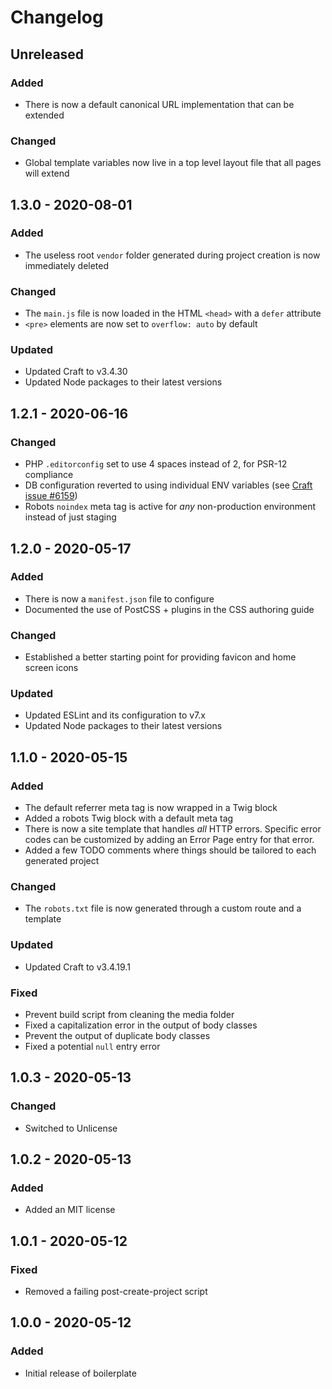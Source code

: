 # Changelog

## Unreleased
### Added
- There is now a default canonical URL implementation that can be extended

### Changed
- Global template variables now live in a top level layout file that all pages will extend


## 1.3.0 - 2020-08-01
### Added
- The useless root `vendor` folder generated during project creation is now immediately deleted

### Changed
- The `main.js` file is now loaded in the HTML `<head>` with a `defer` attribute
- `<pre>` elements are now set to `overflow: auto` by default

### Updated
- Updated Craft to v3.4.30
- Updated Node packages to their latest versions


## 1.2.1 - 2020-06-16
### Changed
- PHP `.editorconfig` set to use 4 spaces instead of 2, for PSR-12 compliance
- DB configuration reverted to using individual ENV variables (see [Craft issue #6159](https://github.com/craftcms/cms/issues/6159))
- Robots `noindex` meta tag is active for _any_ non-production environment instead of just staging


## 1.2.0 - 2020-05-17
### Added
- There is now a `manifest.json` file to configure
- Documented the use of PostCSS + plugins in the CSS authoring guide

### Changed
- Established a better starting point for providing favicon and home screen icons

### Updated
- Updated ESLint and its configuration to v7.x
- Updated Node packages to their latest versions


## 1.1.0 - 2020-05-15
### Added
- The default referrer meta tag is now wrapped in a Twig block
- Added a robots Twig block with a default meta tag
- There is now a site template that handles _all_ HTTP errors. Specific error codes can be customized by adding an Error Page entry for that error.
- Added a few TODO comments where things should be tailored to each generated project

### Changed
- The `robots.txt` file is now generated through a custom route and a template

### Updated
- Updated Craft to v3.4.19.1

### Fixed
- Prevent build script from cleaning the media folder
- Fixed a capitalization error in the output of body classes
- Prevent the output of duplicate body classes
- Fixed a potential `null` entry error


## 1.0.3 - 2020-05-13
### Changed
- Switched to Unlicense


## 1.0.2 - 2020-05-13
### Added
- Added an MIT license


## 1.0.1 - 2020-05-12
### Fixed
- Removed a failing post-create-project script


## 1.0.0 - 2020-05-12
### Added
- Initial release of boilerplate
